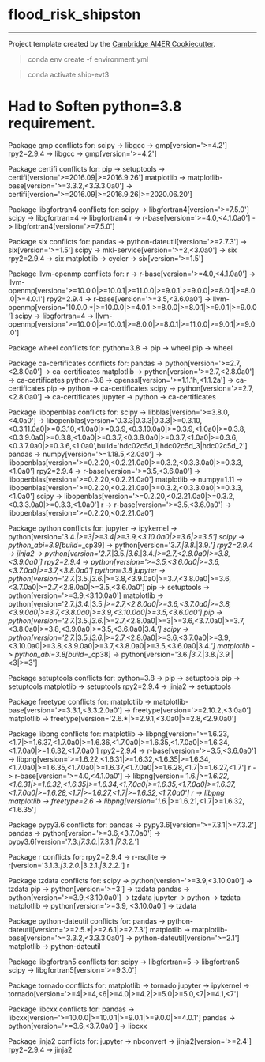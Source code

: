 # flood_risk_shipston



---

Project template created by the [Cambridge AI4ER Cookiecutter](https://github.com/ai4er-cdt/ai4er-cookiecutter).

> conda env create -f environment.yml


> conda activate ship-evt3

Had to Soften python=3.8 requirement.
====================================


Package gmp conflicts for:
scipy -> libgcc -> gmp[version='>=4.2']
rpy2=2.9.4 -> libgcc -> gmp[version='>=4.2']

Package certifi conflicts for:
pip -> setuptools -> certifi[version='>=2016.09|>=2016.9.26']
matplotlib -> matplotlib-base[version='>=3.3.2,<3.3.3.0a0'] -> certifi[version='>=2016.09|>=2016.9.26|>=2020.06.20']

Package libgfortran4 conflicts for:
scipy -> libgfortran4[version='>=7.5.0']
scipy -> libgfortran=4 -> libgfortran4
r -> r-base[version='>=4.0,<4.1.0a0'] -> libgfortran4[version='>=7.5.0']

Package six conflicts for:
pandas -> python-dateutil[version='>=2.7.3'] -> six[version='>=1.5']
scipy -> mkl-service[version='>=2,<3.0a0'] -> six
rpy2=2.9.4 -> six
matplotlib -> cycler -> six[version='>=1.5']

Package llvm-openmp conflicts for:
r -> r-base[version='>=4.0,<4.1.0a0'] -> llvm-openmp[version='>=10.0.0|>=10.0.1|>=11.0.0|>=9.0.1|>=9.0.0|>=8.0.1|>=8.0.0|>=4.0.1']
rpy2=2.9.4 -> r-base[version='>=3.5,<3.6.0a0'] -> llvm-openmp[version='10.0.0.*|>=10.0.0|>=4.0.1|>=8.0.0|>=8.0.1|>=9.0.1|>=9.0.0']
scipy -> libgfortran=4 -> llvm-openmp[version='>=10.0.0|>=10.0.1|>=8.0.0|>=8.0.1|>=11.0.0|>=9.0.1|>=9.0.0']

Package wheel conflicts for:
python=3.8 -> pip -> wheel
pip -> wheel

Package ca-certificates conflicts for:
pandas -> python[version='>=2.7,<2.8.0a0'] -> ca-certificates
matplotlib -> python[version='>=2.7,<2.8.0a0'] -> ca-certificates
python=3.8 -> openssl[version='>=1.1.1h,<1.1.2a'] -> ca-certificates
pip -> python -> ca-certificates
scipy -> python[version='>=2.7,<2.8.0a0'] -> ca-certificates
jupyter -> python -> ca-certificates

Package libopenblas conflicts for:
scipy -> libblas[version='>=3.8.0,<4.0a0'] -> libopenblas[version='0.3.3|0.3.3|0.3.3|>=0.3.10,<0.3.11.0a0|>=0.3.10,<1.0a0|>=0.3.9,<0.3.10.0a0|>=0.3.9,<1.0a0|>=0.3.8,<0.3.9.0a0|>=0.3.8,<1.0a0|>=0.3.7,<0.3.8.0a0|>=0.3.7,<1.0a0|>=0.3.6,<0.3.7.0a0|>=0.3.6,<1.0a0',build='hdc02c5d_1|hdc02c5d_3|hdc02c5d_2']
pandas -> numpy[version='>=1.18.5,<2.0a0'] -> libopenblas[version='>=0.2.20,<0.2.21.0a0|>=0.3.2,<0.3.3.0a0|>=0.3.3,<1.0a0']
rpy2=2.9.4 -> r-base[version='>=3.5,<3.6.0a0'] -> libopenblas[version='>=0.2.20,<0.2.21.0a0']
matplotlib -> numpy=1.11 -> libopenblas[version='>=0.2.20,<0.2.21.0a0|>=0.3.2,<0.3.3.0a0|>=0.3.3,<1.0a0']
scipy -> libopenblas[version='>=0.2.20,<0.2.21.0a0|>=0.3.2,<0.3.3.0a0|>=0.3.3,<1.0a0']
r -> r-base[version='>=3.5,<3.6.0a0'] -> libopenblas[version='>=0.2.20,<0.2.21.0a0']

Package python conflicts for:
jupyter -> ipykernel -> python[version='3.4.*|>=3|>=3.4|>=3.9,<3.10.0a0|>=3.6|>=3.5']
scipy -> python_abi=3.9[build=*_cp39] -> python[version='3.7.*|3.8.*|3.9.*']
rpy2=2.9.4 -> jinja2 -> python[version='2.7.*|3.5.*|3.6.*|3.4.*|>=2.7,<2.8.0a0|>=3.8,<3.9.0a0']
rpy2=2.9.4 -> python[version='>=3.5,<3.6.0a0|>=3.6,<3.7.0a0|>=3.7,<3.8.0a0']
python=3.8
jupyter -> python[version='2.7.*|3.5.*|3.6.*|>=3.8,<3.9.0a0|>=3.7,<3.8.0a0|>=3.6,<3.7.0a0|>=2.7,<2.8.0a0|>=3.5,<3.6.0a0']
pip -> setuptools -> python[version='>=3.9,<3.10.0a0']
matplotlib -> python[version='2.7.*|3.4.*|3.5.*|>=2.7,<2.8.0a0|>=3.6,<3.7.0a0|>=3.8,<3.9.0a0|>=3.7,<3.8.0a0|>=3.9,<3.10.0a0|>=3.5,<3.6.0a0']
pip -> python[version='2.7.*|3.5.*|3.6.*|>=2.7,<2.8.0a0|>=3|>=3.6,<3.7.0a0|>=3.7,<3.8.0a0|>=3.8,<3.9.0a0|>=3.5,<3.6.0a0|3.4.*']
scipy -> python[version='2.7.*|3.5.*|3.6.*|>=2.7,<2.8.0a0|>=3.6,<3.7.0a0|>=3.9,<3.10.0a0|>=3.8,<3.9.0a0|>=3.7,<3.8.0a0|>=3.5,<3.6.0a0|3.4.*']
matplotlib -> python_abi=3.8[build=*_cp38] -> python[version='3.6.*|3.7.*|3.8.*|3.9.*|<3|>=3']

Package setuptools conflicts for:
python=3.8 -> pip -> setuptools
pip -> setuptools
matplotlib -> setuptools
rpy2=2.9.4 -> jinja2 -> setuptools

Package freetype conflicts for:
matplotlib -> matplotlib-base[version='>=3.3.1,<3.3.2.0a0'] -> freetype[version='>=2.10.2,<3.0a0']
matplotlib -> freetype[version='2.6.*|>=2.9.1,<3.0a0|>=2.8,<2.9.0a0']

Package libpng conflicts for:
matplotlib -> libpng[version='>=1.6.23,<1.7|>=1.6.37,<1.7.0a0|>=1.6.36,<1.7.0a0|>=1.6.35,<1.7.0a0|>=1.6.34,<1.7.0a0|>=1.6.32,<1.7.0a0']
rpy2=2.9.4 -> r-base[version='>=3.5,<3.6.0a0'] -> libpng[version='>=1.6.22,<1.6.31|>=1.6.32,<1.6.35|>=1.6.34,<1.7.0a0|>=1.6.35,<1.7.0a0|>=1.6.37,<1.7.0a0|>=1.6.28,<1.7|>=1.6.27,<1.7']
r -> r-base[version='>=4.0,<4.1.0a0'] -> libpng[version='1.6.*|>=1.6.22,<1.6.31|>=1.6.32,<1.6.35|>=1.6.34,<1.7.0a0|>=1.6.35,<1.7.0a0|>=1.6.37,<1.7.0a0|>=1.6.28,<1.7|>=1.6.27,<1.7|>=1.6.32,<1.7.0a0']
r -> libpng
matplotlib -> freetype=2.6 -> libpng[version='1.6.*|>=1.6.21,<1.7|>=1.6.32,<1.6.35']

Package pypy3.6 conflicts for:
pandas -> pypy3.6[version='>=7.3.1|>=7.3.2']
pandas -> python[version='>=3.6,<3.7.0a0'] -> pypy3.6[version='7.3.*|7.3.0.*|7.3.1.*|7.3.2.*']

Package r conflicts for:
rpy2=2.9.4 -> r-rsqlite -> r[version='3.1.3.*|3.2.0.*|3.2.1.*|3.2.2.*']
r

Package tzdata conflicts for:
scipy -> python[version='>=3.9,<3.10.0a0'] -> tzdata
pip -> python[version='>=3'] -> tzdata
pandas -> python[version='>=3.9,<3.10.0a0'] -> tzdata
jupyter -> python -> tzdata
matplotlib -> python[version='>=3.9, <3.10.0a0'] -> tzdata

Package python-dateutil conflicts for:
pandas -> python-dateutil[version='>=2.5.*|>=2.6.1|>=2.7.3']
matplotlib -> matplotlib-base[version='>=3.3.2,<3.3.3.0a0'] -> python-dateutil[version='>=2.1']
matplotlib -> python-dateutil

Package libgfortran5 conflicts for:
scipy -> libgfortran=5 -> libgfortran5
scipy -> libgfortran5[version='>=9.3.0']

Package tornado conflicts for:
matplotlib -> tornado
jupyter -> ipykernel -> tornado[version='>=4|>=4,<6|>=4.0|>=4.2|>=5.0|>=5.0,<7|>=4.1,<7']

Package libcxx conflicts for:
pandas -> libcxx[version='>=10.0.0|>=10.0.1|>=9.0.1|>=9.0.0|>=4.0.1']
pandas -> python[version='>=3.6,<3.7.0a0'] -> libcxx

Package jinja2 conflicts for:
jupyter -> nbconvert -> jinja2[version='>=2.4']
rpy2=2.9.4 -> jinja2
